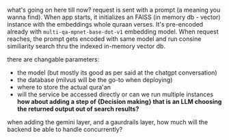 what's going on here till now? 
request is sent with a prompt (a meaning you wanna find). When app starts, it initializes an FAISS (in memory db - vector) instance with the embeddings whole quraan verses. It's pre-encoded already with `multi-qa-mpnet-base-dot-v1` embedding model. When request reaches, the prompt gets encoded with same model and run consine similiarity search thru the indexed in-memory vector db. 

there are changable parameters: 
- the model (but mostly its good as per said at the chatgpt conversation)
- the database (milvus will be the go-to when deploying)
- where to store the actual qura'an
- will the service be accessed directly or can we run multiple instances 
**how about adding a step of {Decision making} that is an LLM choosing the returned output out of search results?**

when adding the gemini layer, and a gaurdrails layer, how much will the backend be able to handle concurrently?  